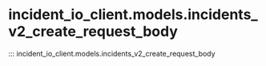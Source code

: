 # incident_io_client.models.incidents_v2_create_request_body

::: incident_io_client.models.incidents_v2_create_request_body
